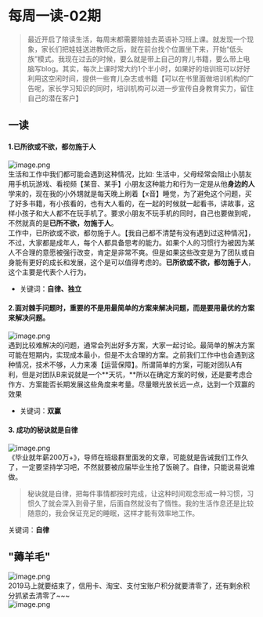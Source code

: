 # 每周一读-02期

> 最近开启了陪读生活，每周末都需要陪娃去英语补习班上课。就发现一个现象，家长们把娃娃送进教师之后，就在前台找个位置坐下来，开始“低头族”模式。我现在过去的时候，要么就是带上自己的育儿书籍，要么带上电脑写blog。其实，每次上课时常大约1个半小时，如果好的培训班可以好好利用这空闲时间，提供一些育儿杂志或书籍【可以在书里面做培训机构的广告呢，家长学习知识的同时，培训机构可以进一步宣传自身教育实力，留住自己的潜在客户】

<a name="gkqPB"></a>
## 一读
<a name="atTw0"></a>
#### 1.已所欲或不欲，都勿施于人
![image.png](https://cdn.nlark.com/yuque/0/2019/png/313624/1577320609878-0dd83858-38f7-4290-a423-4f0fa8c3732a.png#align=left&display=inline&height=114&name=image.png&originHeight=228&originWidth=552&size=89401&status=done&style=none&width=276)<br />生活和工作中我们都可能会遇到这种情况，比如: 生活中，父母经常会阻止小朋友用手机玩游戏、看视频【某音、某手】小朋友这种能力和行为一定是从他**身边的人**学来的，现在我的小外甥就是每天晚上刷着【x音】睡觉，为了避免这个问题，买了好多书籍，有小孩看的，也有大人看的，在一起的时候就一起看书，讲故事，这样小孩子和大人都不在玩手机了。要求小朋友不玩手机的同时，自己也要做到呢，不然就真的是**已所不欲，勿施于人**。<br />工作中，已所欲或不欲，都勿施于人。【我自己都不清楚有没有遇到过这种情况】，不过，大家都是成年人，每个人都具备思考的能力。如果个人的习惯行为被因为某人不合理的意愿被强行改变，肯定是非常不爽。但是如果这些改变是为了团队或自身能有更好的成长和发展，这个是可以值得考虑的。**已所欲或不欲，都勿施于人**，这个主要是代表个人行为。

- 关键词：**自律、独立**
<a name="Wlytv"></a>
#### 2.面对棘手问题时，重要的不是用最简单的方案来解决问题，而是要用最优的方案来解决问题。
![image.png](https://cdn.nlark.com/yuque/0/2019/png/313624/1577321807334-d65e6aa4-1bea-4887-82b6-fb0ade29e9ed.png#align=left&display=inline&height=153&name=image.png&originHeight=350&originWidth=630&size=249178&status=done&style=none&width=276)<br />遇到比较难解决的问题，通常会列出好多方案，大家一起讨论。最简单的解决方案可能在短期内，实现成本最小，但是不太合理的方案。之前我们工作中也会遇到这种情况，技术不够，人力来凑【运营保障】。所谓简单的方案，可能对团队A有利，但是对团队B来说就是一个**天坑，**所以在确定方案的时候，还是要考虑合作方、方案能否长期发展这些角度来考量。尽量眼光放长远一点，达到一个双赢的效果

- 关键词：**双赢**
<a name="fEY9r"></a>
#### 3. 成功的秘诀就是自律
![image.png](https://cdn.nlark.com/yuque/0/2019/png/313624/1577322637513-ebe8489b-0f79-47f6-a49b-ef79cba637b6.png#align=left&display=inline&height=193&name=image.png&originHeight=386&originWidth=394&size=209090&status=done&style=none&width=197)<br />《毕业就年薪200万+》，导师在班级群里面发的文章，可能就是告诫我们工作久了，一定要坚持学习吧，不然就要被应届毕业生抢了饭碗了。自律，只能说易说难做。
> 秘诀就是自律，把每件事情都按时完成，让这种时间观念形成一种习惯，习惯久了就会深入到骨子里，后面自然就没有了惰性。我的生活作息还是比较随意的，我会保证充足的睡眠，这样才能有效率地工作。

关键词：**自律**
<a name="n8ydK"></a>
## "薅羊毛"
![image.png](https://cdn.nlark.com/yuque/0/2019/png/313624/1577322833191-50cd52fb-1460-4933-ac78-055cbe9575e9.png#align=left&display=inline&height=153&name=image.png&originHeight=306&originWidth=448&size=98431&status=done&style=none&width=224)<br />2019马上就要结束了，信用卡、淘宝、支付宝账户积分就要清零了，还有剩余积分抓紧去清零了~~~<br />![image.png](https://cdn.nlark.com/yuque/0/2019/png/313624/1576734542759-0c57d4b9-fddb-4b46-b73c-49b5b8b4bb5f.png#align=left&display=inline&height=263&name=image.png&originHeight=275&originWidth=406&size=78996&status=done&style=none&width=388)
